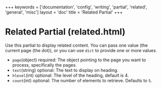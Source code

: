 +++
keywords = ['documentation', 'config', 'writing', 'partial', 'related', 'general', 'misc']
layout = 'doc'
title = 'Related Partial'
+++
# Related Partial (related.html)
Use this partial to display related content. You can pass one value (the current page (the dot)), or you can use `dict` to provide one or more values.
- `page`(object) required: The object pointing to the page you want to process, specifically the pages.
- `text`(string) optional: The text to display on heading.
- `hlevel`(int) optional: The level of the heading, default is 4.
- `count`(int) optional: The number of elements to retrieve. Defaults to `5`.